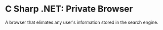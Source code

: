 # C Sharp .NET: Private Browser

A browser that elimates any user's information stored in the search engine.
